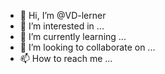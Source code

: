 - 👋 Hi, I’m @VD-lerner
- 👀 I’m interested in ...
- 🌱 I’m currently learning ...
- 💞️ I’m looking to collaborate on ...
- 📫 How to reach me ...

<!---
VD-lerner/VD-lerner is a ✨ special ✨ repository because its `README.md` (this file) appears on your GitHub profile.
You can click the Preview link to take a look at your changes.
--->
